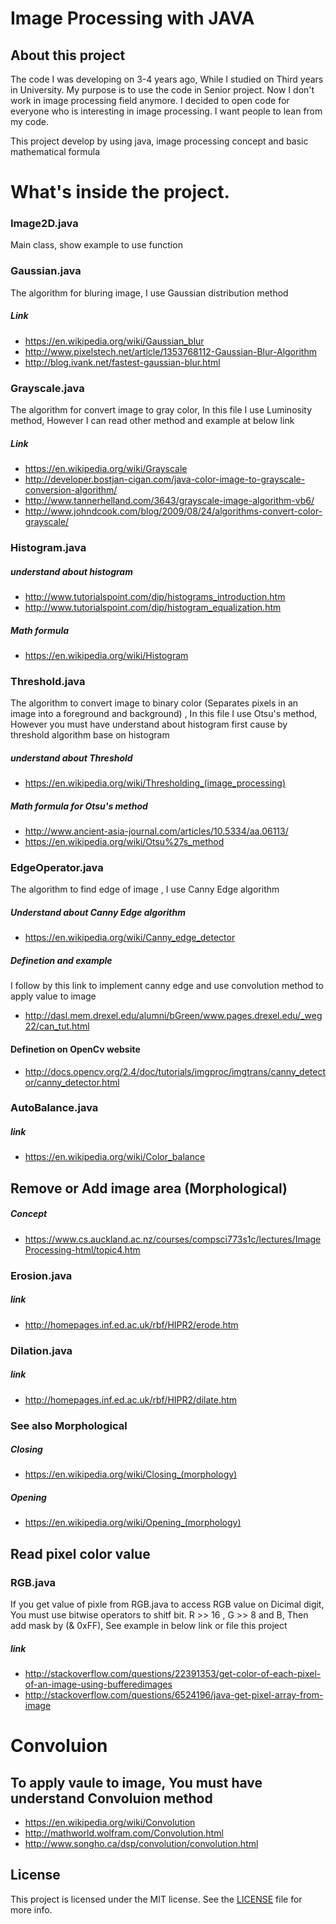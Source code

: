 # Image Processing with JAVA
## About this project
The code I was developing on 3-4 years ago, While I studied on Third years in University. My purpose is to use the code in Senior project. Now I don't work in image processing field anymore. I decided to open code for everyone who is interesting in image processing. I want people to lean from my code. 

This project develop by using java, image processing concept and basic mathematical formula 


# What's inside the project.
### Image2D.java 
Main class, show example to use function

### Gaussian.java
The algorithm for bluring image, I use Gaussian distribution method
##### Link
*  https://en.wikipedia.org/wiki/Gaussian_blur
*  http://www.pixelstech.net/article/1353768112-Gaussian-Blur-Algorithm
*  http://blog.ivank.net/fastest-gaussian-blur.html

### Grayscale.java
The algorithm for convert image to gray color, In this file I use Luminosity method, However I can read other method and example at below link
##### Link
* https://en.wikipedia.org/wiki/Grayscale
* http://developer.bostjan-cigan.com/java-color-image-to-grayscale-conversion-algorithm/
* http://www.tannerhelland.com/3643/grayscale-image-algorithm-vb6/
* http://www.johndcook.com/blog/2009/08/24/algorithms-convert-color-grayscale/

### Histogram.java
##### understand about histogram 
* http://www.tutorialspoint.com/dip/histograms_introduction.htm
* http://www.tutorialspoint.com/dip/histogram_equalization.htm

##### Math formula
* https://en.wikipedia.org/wiki/Histogram

### Threshold.java
The algorithm to convert image to binary color (Separates pixels in an image into a foreground and background) , In this file I use Otsu's method,
However you must have understand about histogram first cause by threshold algorithm base on histogram
##### understand about Threshold 
* https://en.wikipedia.org/wiki/Thresholding_(image_processing)

##### Math formula for Otsu's method
* http://www.ancient-asia-journal.com/articles/10.5334/aa.06113/
* https://en.wikipedia.org/wiki/Otsu%27s_method

### EdgeOperator.java
The algorithm to find edge of image , I use Canny Edge algorithm 
##### Understand about  Canny Edge algorithm
* https://en.wikipedia.org/wiki/Canny_edge_detector

##### Definetion and example 
I follow by this link to implement canny edge and use convolution method to apply value to image
* http://dasl.mem.drexel.edu/alumni/bGreen/www.pages.drexel.edu/_weg22/can_tut.html

#### Definetion on OpenCv website
* http://docs.opencv.org/2.4/doc/tutorials/imgproc/imgtrans/canny_detector/canny_detector.html

### AutoBalance.java
##### link
* https://en.wikipedia.org/wiki/Color_balance

## Remove or Add image area (Morphological)
##### Concept 
* https://www.cs.auckland.ac.nz/courses/compsci773s1c/lectures/ImageProcessing-html/topic4.htm

### Erosion.java
##### link
* http://homepages.inf.ed.ac.uk/rbf/HIPR2/erode.htm

### Dilation.java
##### link
* http://homepages.inf.ed.ac.uk/rbf/HIPR2/dilate.htm

### See also Morphological
##### Closing
* https://en.wikipedia.org/wiki/Closing_(morphology)

##### Opening
* https://en.wikipedia.org/wiki/Opening_(morphology)

## Read pixel color value 
### RGB.java
If you get value of pixle from RGB.java to access RGB value on Dicimal digit, You must use bitwise operators to shitf bit. R >> 16 , G >> 8 and B, Then add mask by (& 0xFF), See example in below link or file this project 
##### link 
* http://stackoverflow.com/questions/22391353/get-color-of-each-pixel-of-an-image-using-bufferedimages
* http://stackoverflow.com/questions/6524196/java-get-pixel-array-from-image

# Convoluion 
## To apply vaule to image, You must have understand Convoluion method
* https://en.wikipedia.org/wiki/Convolution
* http://mathworld.wolfram.com/Convolution.html
* http://www.songho.ca/dsp/convolution/convolution.html

## License

This project is licensed under the MIT license. See the [LICENSE](LICENSE) file for more info.

